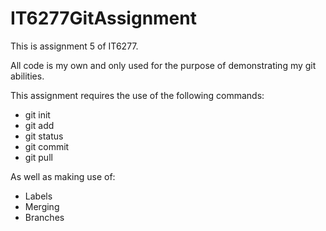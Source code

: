 # IT6277GitAssignment

This is assignment 5 of IT6277.

All code is my own and only used for the purpose of demonstrating my git abilities.

This assignment requires the use of the following commands:
* git init
* git add
* git status
* git commit
* git pull
 
As well as making use of:
* Labels
* Merging
* Branches
